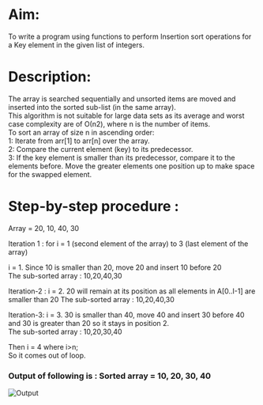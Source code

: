 # Aim:
To write a program using functions to perform Insertion sort operations for a Key element in the given list of integers.
# Description:
The array is searched sequentially and unsorted items are moved and inserted into the sorted sub-list (in the same array).                                                         
This algorithm is not suitable for large data sets as its average and worst case complexity are of Ο(n2), where n is the number of items.                                           
To sort an array of size n in ascending order:                                                                                                                                     
1: Iterate from arr[1] to arr[n] over the array.                                                                                                                                   
2: Compare the current element (key) to its predecessor.                                                                                                                           
3: If the key element is smaller than its predecessor, compare it to the elements before. Move the greater elements one position up to make space for the swapped element.         
# Step-by-step procedure :
Array = 20, 10, 40, 30                                                                                                                                                   

Iteration 1 : for i = 1 (second element of the array) to 3 (last element of the array)

i = 1. Since 10 is smaller than 20, move 20 and insert 10 before 20                                                                                                                 
The sub-sorted array : 10,20,40,30

Iteration-2 : i = 2. 20 will remain at its position as all elements in A[0..I-1] are smaller than 20
The sub-sorted array : 10,20,40,30

Iteration-3: i = 3. 30 is smaller than 40, move 40 and insert 30 before 40 and 30 is greater than 20 so it stays in position 2.                                                     
The sub-sorted array : 10,20,30,40

Then i = 4 where i>n;                                                                                                                                                               
So it comes out of loop.                                                                                                                                                           
### Output of following is : Sorted array = 10, 20, 30, 40
![Output](Itsertion_sorting.png)
